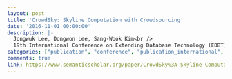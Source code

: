 ```yaml
---
layout: post
title: 'CrowdSky: Skyline Computation with Crowdsourcing'
date: '2016-11-01 00:00:00'
description: |-
  Jongwuk Lee, Dongwon Lee, Sang-Wook Kim<br />
  19th International Conference on Extending Database Technology (EDBT), 137-148, 2016
categories: ["publication", "conference", "publication_international", "conference_international"]
comments: true
link: https://www.semanticscholar.org/paper/CrowdSky%3A-Skyline-Computation-with-Crowdsourcing-Lee-Lee/4a5af2e8ac0e4e4373a3f5e28b61d9502d6c2535
---
```


